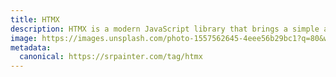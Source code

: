 ```yaml
---
title: HTMX
description: HTMX is a modern JavaScript library that brings a simple approach to building dynamic and responsive applications without the complexity of traditional frameworks.
image: https://images.unsplash.com/photo-1557562645-4eee56b29bc1?q=80&w=1335&auto=format&fit=crop&ixlib=rb-4.0.3&ixid=M3wxMjA3fDB8MHxwaG90by1wYWdlfHx8fGVufDB8fHx8fA%3D%3D
metadata:
  canonical: https://srpainter.com/tag/htmx
---
```

